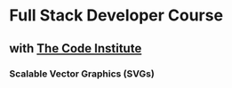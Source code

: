 # Full Stack Developer Course

## with [The Code Institute](https://codeinstitute.net/)

### Scalable Vector Graphics (SVGs)
